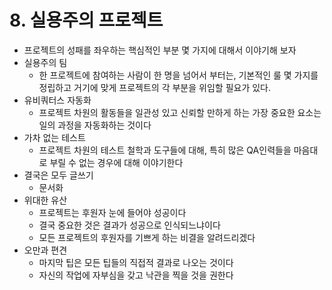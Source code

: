 # 8. 실용주의 프로젝트

- 프로젝트의 성패를 좌우하는 핵심적인 부분 몇 가지에 대해서 이야기해 보자
- 실용주의 팀
  - 한 프로젝트에 참여하는 사람이 한 명을 넘어서 부터는, 기본적인 룰 몇 가지를 정립하고 거기에 맞게 프로젝트의 각 부분을 위임할 필요가 있다.
- 유비쿼터스 자동화
  - 프로젝트 차원의 활동들을 일관성 있고 신뢰할 만하게 하는 가장 중요한 요소는 일의 과정을 자동화하는 것이다
- 가차 없는 테스트
  - 프로젝트 차원의 테스트 철학과 도구들에 대해, 특히 많은 QA인력들을 마음대로 부릴 수 없는 경우에 대해 이야기한다
- 결국은 모두 글쓰기
  - 문서화
- 위대한 유산
  - 프로젝트는 후원자 눈에 들어야 성공이다
  - 결국 중요한 것은 결과가 성공으로 인식되느냐이다
  - 모든 프로젝트의 후원자를 기쁘게 하는 비결을 알려드리겠다
- 오만과 편견
  - 마지막 팁은 모든 팁들의 직접적 결과로 나오는 것이다
  - 자신의 작업에 자부심을 갖고 낙관을 찍을 것을 권한다

